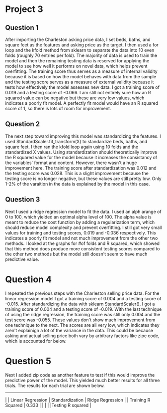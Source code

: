 # Project 3

## Question 1

After importing the Charleston asking price data, I set beds, baths, and square feet as the features and asking price as the target. I then used a for loop and the kfold method from sklearn to separate the data into 10 even folds (roughly 70 entries per fold). The majority of data is used to train the model and then the remaining testing data is reserved for applying the model to see how well it performs on novel data, which helps prevent overfitting. The training score thus serves as a measure of internal validity because it is based on how the model behaves with data from the sample and the testing score serves as a measure of external validity because it tests how effectively the model assesses new data. I got a training score of 0.019 and a testing score of -0.066. I am still not entirely sure how an R squared value can be negative but these are very low values, which indicates a poorly fit model. A perfectly fit model would have an R squared score of 1, so there is lots of room for improvement.

## Question 2

The next step toward improving this model was standardizing the features. I used StandardScaler.fit_transform(X) to standardize beds, baths, and square feet. I then ran the kfold loop again using 10 folds and the standardized X values. Using standardization should theoretically improve the R squared value for the model because it increases the consistancy of the variables' format and content. However, there wasn't a huge improvement here. The training score after standardization was 0.012 and the testing score was 0.028. This is a slight improvement because the testing score is no longer negative, but these values are still pretty low. Only 1-2% of the varaition in the data is explained by the model in this case.

## Question 3

Next I used a ridge regression model to fit the data. I used an alph arange of 0 to 100, which yielded an optimal alpha level of 100. The alpha value is meant to reduce the cost function by adding a regularization term, which should reduce model complexity and prevent overfitting. I still got very small values for training and testing scores, 0.019 and -0.036 respectively. This indicates a poorly fit model and not much improvement from the other two methods. I looked at the graphs for #of folds and R squared, which showed that this method does produce more consistent testing scores compared to the other two methods but the model still doesn't seem to have much predictive value.

# Question 4

I repeated the previous steps with the Charleston selling price data. For the linear regression model I got a training score of 0.004 and a testing score of -0.015. After standardizing the data with sklearn StandardScaler(), I got a training score of 0.004 and a testing score of -0.019. With the last technique of using the ridge regression, the training score was still only 0.004 and the test score was -0.055. These values don't show much improvement from one technique to the next. The scores are all very low, which indicates they aren't explainign a lot of the variance in the data. This could be because asking and actual selling price both vary by arbitrary factors like zipe code, which is accounted for below.

# Question 5

Next I added zip code as another feature to test if this would improve the predictive power of the model. This yielded much better results for all three trials. The results for each trial are shown below.

____________________________________________________________________
|         | Linear Regression | Standardization | Ridge Regression |
| Training R Squared | 0.333 |      |  |  |
|Testing R squared | 
